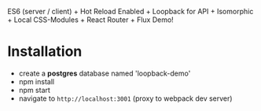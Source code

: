 ES6 (server / client) + Hot Reload Enabled + Loopback for API + Isomorphic + Local CSS-Modules + React Router + Flux Demo!

# Installation
- create a **postgres** database named 'loopback-demo'
- npm install
- npm start
- navigate to `http://localhost:3001` (proxy to webpack dev server)
